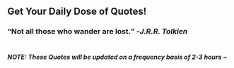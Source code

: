 ## Get Your Daily Dose of Quotes!
### <q>Not all those who wander are lost.</q> -<em>J.R.R. Tolkien</em> <br><br>
##### NOTE: These Quotes will be updated on a frequency basis of 2-3 hours ~
